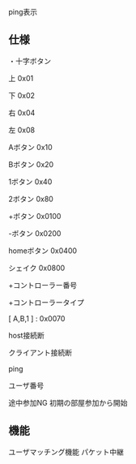 
ping表示

## 仕様

・十字ボタン

上    0x01

下    0x02

右    0x04

左    0x08

Aボタン    0x10

Bボタン    0x20

1ボタン    0x40

2ボタン    0x80

+ボタン    0x0100

-ボタン    0x0200

homeボタン    0x0400

シェイク    0x0800

+コントローラー番号

+コントローラータイプ


[ A,B,1 ] : 0x0070

host接続断

クライアント接続断

ping

ユーザ番号

途中参加NG
初期の部屋参加から開始

## 機能
ユーザマッチング機能
パケット中継